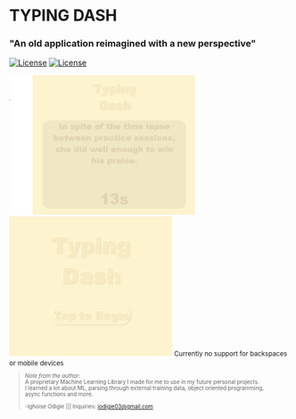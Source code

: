 # TYPING DASH
### "An old application reimagined with a new perspective"
[![License](https://img.shields.io/badge/Quick-Preview-brightgreen)](https://iggy-o.github.io/Typing-Dash/)
[![License](http://img.shields.io/:license-mit-blue.svg?style=flat-square)](https://github.com/Iggy-o/Typing-Dash/blob/master/LICENSE)

<img src="assets/images/Screenshot 2020-09-14 223016.png" alt="preview" height = "250px">
<img src="assets/images/Screenshot 2020-09-14 223044.png" alt="preview" height = "250px">
<small>Currently no support for backspaces or mobile devices<small>
  
>*Note from the author:*\
A proprietary Machine Learning Library I made for me to use in my future personal projects.\
I learned a lot about ML, parsing through external training data, object oriented programming,\
async functions and more.
<br><br>-Ighoise Odigie ||| Inquiries: iodigie03@gmail.com
